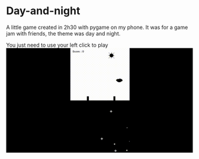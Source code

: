 # Day-and-night
A little game created in 2h30 with pygame on my phone. It was for a game jam with friends, the theme was day and night.


You just need to use your left click to play
<img src="example.gif"/>
